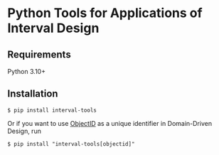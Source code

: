 # Python Tools for Applications of Interval Design

## Requirements

Python 3.10+

## Installation

```console
$ pip install interval-tools
```

Or if you want to use [ObjectID](https://www.mongodb.com/docs/manual/reference/bson-types/#objectid) as a unique identifier in Domain-Driven Design, run

```console
$ pip install "interval-tools[objectid]"
```
